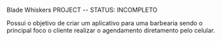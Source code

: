 Blade Whiskers PROJECT -- STATUS: INCOMPLETO

Possui o objetivo de criar um aplicativo para uma barbearia sendo o principal foco o cliente realizar o agendamento diretamento pelo celular.

